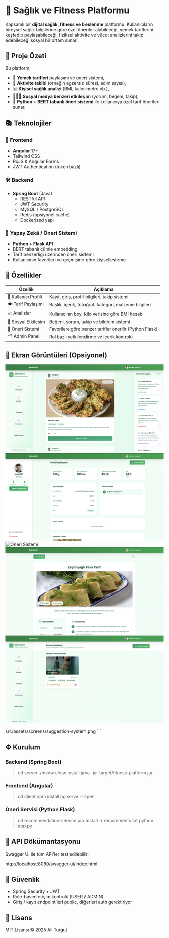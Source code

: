 # 🧠 Sağlık ve Fitness Platformu

Kapsamlı bir **dijital sağlık, fitness ve beslenme** platformu. Kullanıcıların bireysel sağlık bilgilerine göre özel öneriler alabileceği, yemek tariflerini keşfedip paylaşabileceği, fiziksel aktivite ve vücut analizlerini takip edebileceği sosyal bir ortam sunar.

## 🚀 Proje Özeti

Bu platform;

- 🥗 **Yemek tarifleri** paylaşımı ve öneri sistemi,
- 🧘 **Aktivite takibi** (örneğin egzersiz süresi, adım sayısı),
- 📊 **Kişisel sağlık analizi** (BMI, kalorimetre vb.),
- 🧑‍🤝‍🧑 **Sosyal medya benzeri etkileşim** (yorum, beğeni, takip),
- 🤖 **Python + BERT tabanlı öneri sistemi** ile kullanıcıya özel tarif önerileri sunar.

## 📚 Teknolojiler

### 🎯 Frontend
- **Angular** 17+
- Tailwind CSS
- RxJS & Angular Forms
- JWT Authentication (token bazlı)

### 🛠️ Backend
- **Spring Boot** (Java)
  - RESTful API
  - JWT Security
  - MySQL / PostgreSQL
  - Redis (opsiyonel cache)
  - Dockerized yapı

### 🧠 Yapay Zekâ / Öneri Sistemi
- **Python + Flask API**
- BERT tabanlı cümle embedding
- Tarif benzerliği üzerinden öneri sistemi
- Kullanıcının favorileri ve geçmişine göre kişiselleştirme

## 🧪 Özellikler

| Özellik | Açıklama |
|--------|----------|
| 👤 Kullanıcı Profili | Kayıt, giriş, profil bilgileri, takip sistemi |
| 🍽️ Tarif Paylaşımı | Başlık, içerik, fotoğraf, kategori, malzeme bilgileri |
| 📈 Analizler | Kullanıcının boy, kilo verisine göre BMI hesabı |
| 💬 Sosyal Etkileşim | Beğeni, yorum, takip ve bildirim sistemi |
| 🧬 Öneri Sistemi | Favorilere göre benzer tarifler önerilir (Python Flask) |
| 🗂️ Admin Paneli | Rol bazlı yetkilendirme ve içerik kontrolü |

## 📸 Ekran Görüntüleri (Opsiyonel)
![Ana Sayfa](images/HomePage.png)
![Profil Sayfası](images/ProfilePage.png)
![Öneri Sistemi](images/Reccomendation.png)
![Tarif Sistemi](images/recipePage.png)
![Antrenman Sistemi](images/Training.png)

src/assets/screens/suggestion-system.png
\`\`\`

## ⚙️ Kurulum

### Backend (Spring Boot)

>cd server
./mvnw clean install
java -jar target/fitness-platform.jar


### Frontend (Angular)

>cd client
npm install
ng serve --open


### Öneri Servisi (Python Flask)

>cd recommendation-service
pip install -r requirements.txt
python app.py


## 🧪 API Dökümantasyonu

Swagger UI ile tüm API'ler test edilebilir:

http://localhost:8080/swagger-ui/index.html

## 🔐 Güvenlik

- Spring Security + JWT
- Role-based erişim kontrolü (USER / ADMIN)
- Giriş / kayıt endpoint’leri public, diğerleri auth gerektiriyor

## 📄 Lisans

MIT Lisansı © 2025 Ali Turgut
